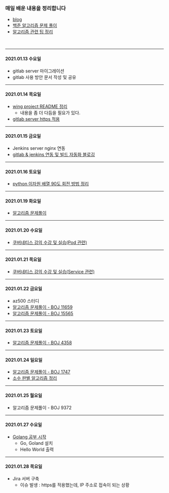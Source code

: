 <br>

### 매일 배운 내용을 정리합니다 
- [blog](https://paris-in-the-rain.tistory.com/)
- [백준 알고리즘 문제 풀이](https://github.com/midaslmg94/CodingTest)
- [알고리즘 관련 팁 정리](https://github.com/midaslmg94/CodingTest/tree/master/Algorithm_README)

<br>

--- 
#### 2021.01.13 수요일
- gitlab server 마이그레이션 
- gitlab 사용 방안 문서 작성 및 공유

--- 

#### 2021.01.14 목요일
- [wing project README 정리](https://github.com/midaslmg94/wing-project-msa)
  - 내용을 좀 더 다듬을 필요가 있다. 
- [gitlab server https 적용](https://paris-in-the-rain.tistory.com/103?category=916006)

---

#### 2021.01.15 금요일
- Jenkins server nginx 연동
- [gitlab & jenkins 연동 및 빌드 자동화 블로깅](https://paris-in-the-rain.tistory.com/107)

--- 

#### 2021.01.16 토요일
- [python 이차원 배열 90도 회전 방법 정리](https://paris-in-the-rain.tistory.com/108?category=842612)

---

#### 2021.01.19 화요일
- [알고리즘 문제풀이](https://paris-in-the-rain.tistory.com/109?category=897726)

---

#### 2021.01.20 수요일
- [쿠버네티스 강의 수강 및 실습(Pod 관련)](https://paris-in-the-rain.tistory.com/111)

---

#### 2021.01.21 목요일
- [쿠버네티스 강의 수강 및 실습(Service 관련)](https://paris-in-the-rain.tistory.com/113)


---

#### 2021.01.22 금요일
- az500 스터디
- [알고리즘 문제풀이 - BOJ 11659](https://paris-in-the-rain.tistory.com/114)
- [알고리즘 문제풀이 - BOJ 15565](https://paris-in-the-rain.tistory.com/115)

--- 

#### 2021.01.23 토요일
- [알고리즘 문제풀이 - BOJ 4358](https://paris-in-the-rain.tistory.com/116)

---
#### 2021.01.24 일요일
- [알고리즘 문제풀이 - BOJ 1747](https://paris-in-the-rain.tistory.com/117)
- [소수 판별 알고리즘 정리](https://paris-in-the-rain.tistory.com/118?category=842612)

--- 

#### 2021.01.25 월요일
- 알고리즘 문제풀이 - BOJ 9372


--- 
#### 2021.01.27 수요일
- [Golang 공부 시작](https://github.com/midaslmg94/GO_Practice)
  - Go, Goland 설치
  - Hello World 출력


--- 

#### 2021.01.28 목요일
- Jira 서버 구축
  - 이슈 발생 : https를 적용했는데, IP 주소로 접속이 되는 상황